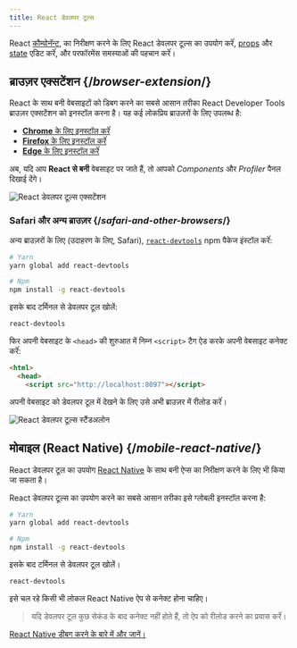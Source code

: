 ```yaml
---
title: React डेवलपर टूल्स
---
```


<Intro>

React [कौम्पोनॅन्ट](/learn/your-first-component), का निरीक्षण करने के लिए React डेवलपर टूल्स का उपयोग करेंं, [props](/learn/passing-props-to-a-component) और [state](/learn/state-a-components-memory) एडिट करेंं, और परफॉरमेंस समस्याओं की पहचान करेंं।
</Intro>

## ब्राउज़र एक्सटेंशन {/*browser-extension*/}

React के साथ बनी वेबसाइटों को डिबग करने का सबसे आसान तरीका React Developer Tools ब्राउज़र एक्सटेंशन को इनस्टॉल करना है। यह कई लोकप्रिय ब्राउज़रों के लिए उपलब्ध है:

* [**Chrome** के लिए इनस्टॉल करेंं](https://chrome.google.com/webstore/detail/react-developer-tools/fmkadmapgofadopljbjfkapdkoienihi?hl=en)
* [**Firefox** के लिए इनस्टॉल करेंं](https://addons.mozilla.org/en-US/firefox/addon/react-devtools/)
* [**Edge** के लिए इनस्टॉल करेंं](https://microsoftedge.microsoft.com/addons/detail/react-developer-tools/gpphkfbcpidddadnkolkpfckpihlkkil)

अब, यदि आप **React से बनी** वेबसाइट पर जाते हैं, तो आपको _Components_ और _Profiler_ पैनल दिखाई देंगे।

![React डेवलपर टूल्स एक्सटेंशन](/images/docs/react-devtools-extension.png)

### Safari और अन्य ब्राउज़र {/*safari-and-other-browsers*/}
अन्य ब्राउज़रों के लिए (उदाहरण के लिए, Safari), [`react-devtools`](https://www.npmjs.com/package/react-devtools) npm पैकेज इंस्टॉल करेंं:
```bash
# Yarn
yarn global add react-devtools

# Npm
npm install -g react-devtools
```

इसके बाद टर्मिनल से डेवलपर टूल खोलें:
```bash
react-devtools
```

फिर अपनी वेबसाइट के `<head>` की शुरुआत में निम्न `<script>` टैग ऐड करके अपनी वेबसाइट कनेक्ट करेंं:
```html {3}
<html>
  <head>
    <script src="http://localhost:8097"></script>
```

अपनी वेबसाइट को डेवलपर टूल में देखने के लिए उसे अभी ब्राउज़र में रीलोड करेंं।

![React डेवलपर टूल्स स्टैंडअलोन](/images/docs/react-devtools-standalone.png)

## मोबाइल (React Native) {/*mobile-react-native*/}
React डेवलपर टूल का उपयोग [React Native](https://reactnative.dev/) के साथ बनी ऐप्स का निरीक्षण करने के लिए भी किया जा सकता है।

React डेवलपर टूल्स का उपयोग करने का सबसे आसान तरीका इसे ग्लोबली इनस्टॉल  करना है:
```bash
# Yarn
yarn global add react-devtools

# Npm
npm install -g react-devtools
```

इसके बाद टर्मिनल से डेवलपर टूल खोलें।
```bash
react-devtools
```

इसे चल रहे किसी भी लोकल React Native ऐप से कनेक्ट होना चाहिए।

> यदि डेवलपर टूल कुछ सेकंड के बाद कनेक्ट नहीं होते हैं, तो ऐप को रीलोड करने का प्रयास करेंं।

[React Native डीबग करने के बारे में और जानें।](https://reactnative.dev/docs/debugging)
